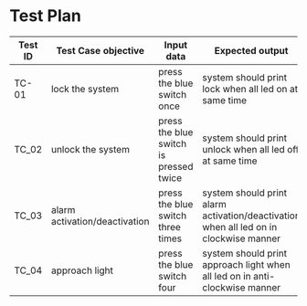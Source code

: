 
# Test Plan

|Test ID   |Test Case objective  |Input data   |Expected output   |
|----------|---------------------|-------------------|---------------------------------|
|TC-01     |lock the system    |press the blue switch once |system should print lock when all led on at same time | 
|TC_02     |unlock the system  | press the blue switch is pressed twice | system should print unlock when all led off at same time| 
|TC_03     | alarm activation/deactivation  | press the blue switch three times |system should print alarm activation/deactivation when all led on in clockwise manner |
|TC_04| approach light |press the blue switch four  |system should print approach light when all led on in anti-clockwise manner| 
